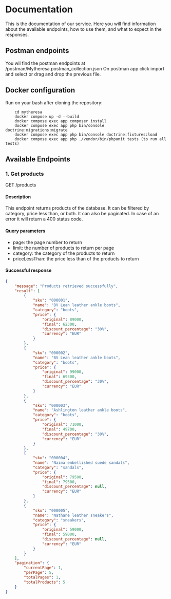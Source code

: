 # Documentation

This is the documentation of our service. Here you will find information about the available endpoints,
how to use them, and what to expect in the responses.

## Postman endpoints

You wil find the postman endpoints at /postman/Mytheresa.postman_collection.json
On postman app click import and select or drag and drop the previous file.

## Docker configuration

Run on your bash after cloning the repository:

```
    cd mytheresa
    docker compose up -d --build
    docker compose exec app composer install
    docker compose exec app php bin/console doctrine:migrations:migrate
    docker compose exec app php bin/console doctrine:fixtures:load
    docker compose exec app php ./vendor/bin/phpunit tests (to run all tests)
```

## Available Endpoints

### 1. Get products

GET /products

#### Description

This endpoint returns products of the database.
It can be filtered by category, price less than, or both.
It can also be paginated.
In case of an error it will return a 400 status code.

#### Query parameters

- page: the page number to return
- limit: the number of products to return per page
- category: the category of the products to return
- priceLessThan: the price less than of the products to return

#### Successful response

```json
{
    "message": "Products retrieved successfully",
    "result": [
        {
            "sku": "000001",
            "name": "BV Lean leather ankle boots",
            "category": "boots",
            "price": {
                "original": 89000,
                "final": 62300,
                "discount_percentage": "30%",
                "currency": "EUR"
            }
        },
        {
            "sku": "000002",
            "name": "BV Lean leather ankle boots",
            "category": "boots",
            "price": {
                "original": 99000,
                "final": 69300,
                "discount_percentage": "30%",
                "currency": "EUR"
            }
        },
        {
            "sku": "000003",
            "name": "Ashlington leather ankle boots",
            "category": "boots",
            "price": {
                "original": 71000,
                "final": 49700,
                "discount_percentage": "30%",
                "currency": "EUR"
            }
        },
        {
            "sku": "000004",
            "name": "Naima embellished suede sandals",
            "category": "sandals",
            "price": {
                "original": 79500,
                "final": 79500,
                "discount_percentage": null,
                "currency": "EUR"
            }
        },
        {
            "sku": "000005",
            "name": "Nathane leather sneakers",
            "category": "sneakers",
            "price": {
                "original": 59000,
                "final": 59000,
                "discount_percentage": null,
                "currency": "EUR"
            }
        }
    ],
    "pagination": {
        "currentPage": 1,
        "perPage": 5,
        "totalPages": 1,
        "totalProducts": 5
    }
}

```
